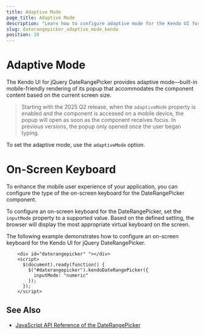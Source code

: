 ```yaml
---
title: Adaptive Mode
page_title: Adaptive Mode
description: "Learn how to configure adaptive mode for the Kendo UI for jQuery DateRangePicker component."
slug: daterangepicker_adaptive_mode_kendo
position: 10
---
```


# Adaptive Mode

The Kendo UI for jQuery DateRangePicker provides adaptive mode&mdash;built-in mobile-friendly rendering of its popup that accommodates the component content based on the current screen size.

> Starting with the 2025 Q2 release, when the `adaptiveMode` property is enabled and the component is accessed on a mobile device, the popup will open as soon as the component receives focus. In previous versions, the popup only opened once the user began typing.

To set the adaptive mode, use the `adaptiveMode` option.

<demo metaUrl="daterangepicker/adaptive-mode/" height="600"></demo>

# On-Screen Keyboard

To enhance the mobile user experience of your application, you can configure the type of the on-screen keyboard for the DateRangePicker component.

To configure an on-screen keyboard for the DateRangePicker, set the `inputMode` property to a supported value. Based on the defined setting, the browser will display the most appropriate virtual keyboard on the screen.

The following example demonstrates how to configure an on-screen keyboard for the Kendo UI for jQuery DateRangePicker.

```dojo
    <div id="daterangepicker" "></div>          
    <script>
      $(document).ready(function() {
        $("#daterangepicker").kendoDateRangePicker({
          inputMode: "numeric"         
        });
      });
    </script>
```

## See Also

* [JavaScript API Reference of the DateRangePicker](/api/javascript/ui/daterangepicker)
